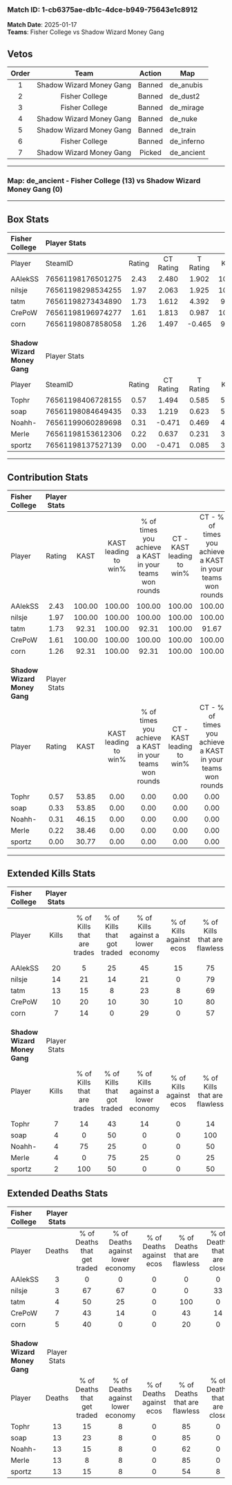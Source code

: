 ### Match ID: 1-cb6375ae-db1c-4dce-b949-75643e1c8912  
**Match Date**: 2025-01-17  
**Teams**: Fisher College vs Shadow Wizard Money Gang  

## Vetos  

| Order | Team | Action | Map |
| :---: | :--: | :----: | --- |
| 1 | Shadow Wizard Money Gang | Banned | de_anubis |
| 2 | Fisher College | Banned | de_dust2 |
| 3 | Fisher College | Banned | de_mirage |
| 4 | Shadow Wizard Money Gang | Banned | de_nuke |
| 5 | Shadow Wizard Money Gang | Banned | de_train |
| 6 | Fisher College | Banned | de_inferno |
| 7 | Shadow Wizard Money Gang | Picked | de_ancient |

---  

### **Map**: de_ancient - Fisher College (13) vs Shadow Wizard Money Gang (0)  
---  

## Box Stats  

| **Fisher College**           | Player Stats      |        |           |          |        |       |       |         |        |      |     |
| :- | :- | :-: | :-: | :-: | :-: | :-: | :-: | :-: | :-: | :-: | :-: |
| Player                       | SteamID           | Rating | CT Rating | T Rating |  KAST  |  ADR  | Kills | Assists | Deaths | K/D  | HS% |
| AAlekSS                      | 76561198176501275 |  2.43  |   2.480   |  1.902   | 100.00 | 127.7 |  20   |    3    |   3    | 6.67 | 30  |
| nilsje                       | 76561198298534255 |  1.97  |   2.063   |  1.925   | 100.00 | 103.9 |  14   |    5    |   3    | 4.67 | 64  |
| tatm                         | 76561198273434890 |  1.73  |   1.612   |  4.392   | 92.31  | 89.3  |  13   |    1    |   4    | 3.25 | 38  |
| CrePoW                       | 76561198196974277 |  1.61  |   1.813   |  0.987   | 100.00 | 116.7 |  10   |    9    |   7    | 1.43 | 50  |
| corn                         | 76561198087858058 |  1.26  |   1.497   |  -0.465  | 92.31  | 59.8  |   7   |   10    |   5    | 1.40 | 42  |
|                              |                   |        |           |          |        |       |       |         |        |      |     |
|                              |                   |        |           |          |        |       |       |         |        |      |     |
|                              |                   |        |           |          |        |       |       |         |        |      |     |
| **Shadow Wizard Money Gang** | Player Stats      |        |           |          |        |       |       |         |        |      |     |
| Player                       | SteamID           | Rating | CT Rating | T Rating |  KAST  |  ADR  | Kills | Assists | Deaths | K/D  | HS% |
| Tophr                        | 76561198406728155 |  0.57  |   1.494   |  0.585   | 53.85  | 58.0  |   7   |    0    |   13   | 0.54 | 57  |
| soap                         | 76561198084649435 |  0.33  |   1.219   |  0.623   | 53.85  | 43.2  |   4   |    1    |   13   | 0.31 | 75  |
| Noahh-                       | 76561199060289698 |  0.31  |  -0.471   |  0.469   | 46.15  | 52.5  |   4   |    2    |   13   | 0.31 | 25  |
| Merle                        | 76561198153612306 |  0.22  |   0.637   |  0.231   | 38.46  | 40.7  |   4   |    2    |   13   | 0.31 | 25  |
| sportz                       | 76561198137527139 |  0.00  |  -0.471   |  0.085   | 30.77  | 23.2  |   2   |    0    |   13   | 0.15 | 100 |
---  

## Contribution Stats  

| **Fisher College**           | Player Stats |        |                      |                                                        |                           |                                                             |                          |                                                            |
| :- | :-: | :-: | :-: | :-: | :-: | :-: | :-: | :-: |
| Player                       |    Rating    |  KAST  | KAST leading to win% | % of times you achieve a KAST in your teams won rounds | CT - KAST leading to win% | CT - % of times you achieve a KAST in your teams won rounds | T - KAST leading to win% | T - % of times you achieve a KAST in your teams won rounds |
| AAlekSS                      |     2.43     | 100.00 |        100.00        |                         100.00                         |          100.00           |                           100.00                            |          100.00          |                           100.00                           |
| nilsje                       |     1.97     | 100.00 |        100.00        |                         100.00                         |          100.00           |                           100.00                            |          100.00          |                           100.00                           |
| tatm                         |     1.73     | 92.31  |        100.00        |                         92.31                          |          100.00           |                            91.67                            |          100.00          |                           100.00                           |
| CrePoW                       |     1.61     | 100.00 |        100.00        |                         100.00                         |          100.00           |                           100.00                            |          100.00          |                           100.00                           |
| corn                         |     1.26     | 92.31  |        100.00        |                         92.31                          |          100.00           |                           100.00                            |           0.00           |                            0.00                            |
|                              |              |        |                      |                                                        |                           |                                                             |                          |                                                            |
|                              |              |        |                      |                                                        |                           |                                                             |                          |                                                            |
|                              |              |        |                      |                                                        |                           |                                                             |                          |                                                            |
| **Shadow Wizard Money Gang** | Player Stats |        |                      |                                                        |                           |                                                             |                          |                                                            |
| Player                       |    Rating    |  KAST  | KAST leading to win% | % of times you achieve a KAST in your teams won rounds | CT - KAST leading to win% | CT - % of times you achieve a KAST in your teams won rounds | T - KAST leading to win% | T - % of times you achieve a KAST in your teams won rounds |
| Tophr                        |     0.57     | 53.85  |         0.00         |                          0.00                          |           0.00            |                            0.00                             |           0.00           |                            0.00                            |
| soap                         |     0.33     | 53.85  |         0.00         |                          0.00                          |           0.00            |                            0.00                             |           0.00           |                            0.00                            |
| Noahh-                       |     0.31     | 46.15  |         0.00         |                          0.00                          |           0.00            |                            0.00                             |           0.00           |                            0.00                            |
| Merle                        |     0.22     | 38.46  |         0.00         |                          0.00                          |           0.00            |                            0.00                             |           0.00           |                            0.00                            |
| sportz                       |     0.00     | 30.77  |         0.00         |                          0.00                          |           0.00            |                            0.00                             |           0.00           |                            0.00                            |
---  

## Extended Kills Stats  

| **Fisher College**           | Player Stats |                            |                            |                                    |                         |                              |                                 |                                       |                    |           |
| :- | :-: | :-: | :-: | :-: | :-: | :-: | :-: | :-: | :-: | :-: |
| Player                       |    Kills     | % of Kills that are trades | % of Kills that got traded | % of Kills against a lower economy | % of Kills against ecos | % of Kills that are flawless | % of Kills that are close duels | % of Kills that are assisted by flash | Pistol Round Kills | AWP Kills |
| AAlekSS                      |      20      |             5              |             25             |                 45                 |           15            |              75              |                5                |                   0                   |         0          |     2     |
| nilsje                       |      14      |             21             |             14             |                 21                 |            0            |              79              |                0                |                   7                   |         0          |     2     |
| tatm                         |      13      |             15             |             8              |                 23                 |            8            |              69              |                0                |                   0                   |         5          |     4     |
| CrePoW                       |      10      |             20             |             10             |                 30                 |           10            |              80              |                0                |                   0                   |         0          |     1     |
| corn                         |      7       |             14             |             0              |                 29                 |            0            |              57              |                0                |                  29                   |         0          |     1     |
|                              |              |                            |                            |                                    |                         |                              |                                 |                                       |                    |           |
|                              |              |                            |                            |                                    |                         |                              |                                 |                                       |                    |           |
|                              |              |                            |                            |                                    |                         |                              |                                 |                                       |                    |           |
| **Shadow Wizard Money Gang** | Player Stats |                            |                            |                                    |                         |                              |                                 |                                       |                    |           |
| Player                       |    Kills     | % of Kills that are trades | % of Kills that got traded | % of Kills against a lower economy | % of Kills against ecos | % of Kills that are flawless | % of Kills that are close duels | % of Kills that are assisted by flash | Pistol Round Kills | AWP Kills |
| Tophr                        |      7       |             14             |             43             |                 14                 |            0            |              14              |                0                |                   0                   |         0          |     1     |
| soap                         |      4       |             0              |             50             |                 0                  |            0            |             100              |               25                |                   0                   |         0          |     1     |
| Noahh-                       |      4       |             75             |             25             |                 0                  |            0            |              50              |                0                |                   0                   |         0          |     1     |
| Merle                        |      4       |             0              |             75             |                 25                 |            0            |              25              |               25                |                   0                   |         0          |     0     |
| sportz                       |      2       |            100             |             50             |                 0                  |            0            |              50              |                0                |                   0                   |         0          |     0     |
## Extended Deaths Stats  

| **Fisher College**           | Player Stats |                             |                                   |                          |                               |                            |                           |               |
| :- | :-: | :-: | :-: | :-: | :-: | :-: | :-: | :-: |
| Player                       |    Deaths    | % of Deaths that get traded | % of Deaths against lower economy | % of Deaths against ecos | % of Deaths that are flawless | % of Deaths that are close | % of Deaths while blinded | Deaths to AWP |
| AAlekSS                      |      3       |              0              |                 0                 |            0             |               0               |             0              |             0             |       0       |
| nilsje                       |      3       |             67              |                67                 |            0             |               0               |             33             |             0             |       0       |
| tatm                         |      4       |             50              |                25                 |            0             |              100              |             0              |             0             |       0       |
| CrePoW                       |      7       |             43              |                14                 |            0             |              43               |             14             |             0             |       0       |
| corn                         |      5       |             40              |                 0                 |            0             |              20               |             0              |             0             |       0       |
|                              |              |                             |                                   |                          |                               |                            |                           |               |
|                              |              |                             |                                   |                          |                               |                            |                           |               |
|                              |              |                             |                                   |                          |                               |                            |                           |               |
| **Shadow Wizard Money Gang** | Player Stats |                             |                                   |                          |                               |                            |                           |               |
| Player                       |    Deaths    | % of Deaths that get traded | % of Deaths against lower economy | % of Deaths against ecos | % of Deaths that are flawless | % of Deaths that are close | % of Deaths while blinded | Deaths to AWP |
| Tophr                        |      13      |             15              |                 8                 |            0             |              85               |             0              |            15             |       0       |
| soap                         |      13      |             23              |                 8                 |            0             |              85               |             0              |             0             |       2       |
| Noahh-                       |      13      |             15              |                 8                 |            0             |              62               |             0              |             8             |       2       |
| Merle                        |      13      |              8              |                 8                 |            0             |              85               |             0              |             0             |       1       |
| sportz                       |      13      |             15              |                 8                 |            0             |              54               |             8              |             0             |       0       |
